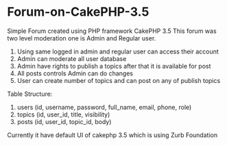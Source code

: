 # Forum-on-CakePHP-3.5
Simple Forum created using PHP framework CakePHP 3.5 
This forum was two level moderation one is Admin and Regular user.
1. Using same logged in admin and regular user can access their account
2. Admin can moderate all user database
3. Admin have rights to publish a topics after that it is available for post 
4. All posts controls Admin can do changes 
5. User can create number of topics and can post on any of publish topics

Table Structure:
1. users (id, username, password, full_name, email, phone, role)
2. topics (id, user_id, title, visibility)
3. posts (id, user_id, topic_id, body)

Currently it have default UI of cakephp 3.5 which is using Zurb Foundation
